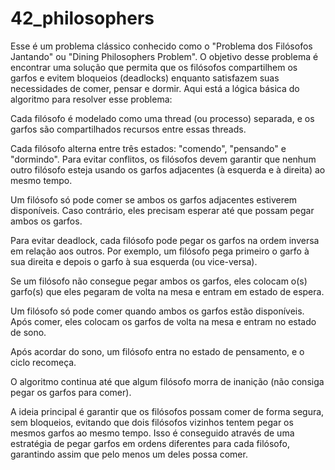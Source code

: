 # 42_philosophers

Esse é um problema clássico conhecido como o "Problema dos Filósofos Jantando" ou "Dining Philosophers Problem". O objetivo desse problema é encontrar uma solução que permita que os filósofos compartilhem os garfos e evitem bloqueios (deadlocks) enquanto satisfazem suas necessidades de comer, pensar e dormir. Aqui está a lógica básica do algoritmo para resolver esse problema:

Cada filósofo é modelado como uma thread (ou processo) separada, e os garfos são compartilhados recursos entre essas threads.

Cada filósofo alterna entre três estados: "comendo", "pensando" e "dormindo". Para evitar conflitos, os filósofos devem garantir que nenhum outro filósofo esteja usando os garfos adjacentes (à esquerda e à direita) ao mesmo tempo.

Um filósofo só pode comer se ambos os garfos adjacentes estiverem disponíveis. Caso contrário, eles precisam esperar até que possam pegar ambos os garfos.

Para evitar deadlock, cada filósofo pode pegar os garfos na ordem inversa em relação aos outros. Por exemplo, um filósofo pega primeiro o garfo à sua direita e depois o garfo à sua esquerda (ou vice-versa).

Se um filósofo não consegue pegar ambos os garfos, eles colocam o(s) garfo(s) que eles pegaram de volta na mesa e entram em estado de espera.

Um filósofo só pode comer quando ambos os garfos estão disponíveis. Após comer, eles colocam os garfos de volta na mesa e entram no estado de sono.

Após acordar do sono, um filósofo entra no estado de pensamento, e o ciclo recomeça.

O algoritmo continua até que algum filósofo morra de inanição (não consiga pegar os garfos para comer).

A ideia principal é garantir que os filósofos possam comer de forma segura, sem bloqueios, evitando que dois filósofos vizinhos tentem pegar os mesmos garfos ao mesmo tempo. Isso é conseguido através de uma estratégia de pegar garfos em ordens diferentes para cada filósofo, garantindo assim que pelo menos um deles possa comer.
